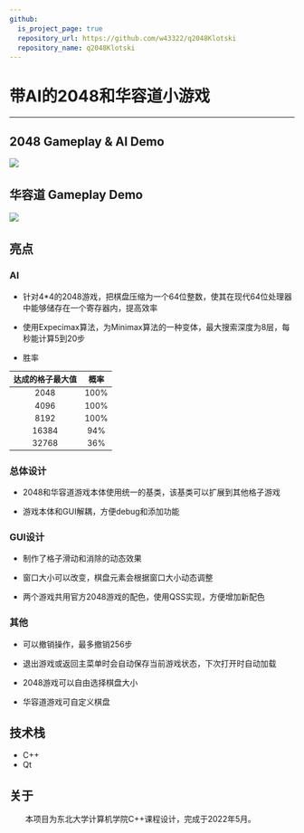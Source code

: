 ```yaml
---
github:
  is_project_page: true
  repository_url: https://github.com/w43322/q2048Klotski
  repository_name: q2048Klotski
---
```


# 带AI的2048和华容道小游戏

---

## 2048 Gameplay & AI Demo

![](./2048_gameplay.gif)

## 华容道 Gameplay Demo

![](./klotski_gameplay.gif)

## 亮点

### AI

* 针对4*4的2048游戏，把棋盘压缩为一个64位整数，使其在现代64位处理器中能够储存在一个寄存器内，提高效率

* 使用Expecimax算法，为Minimax算法的一种变体，最大搜索深度为8层，每秒能计算5到20步

* 胜率

|达成的格子最大值|概率|
|:-----------:|:-:|
|2048        |100%|
|4096        |100%|
|8192        |100%|
|16384        |94%|
|32768        |36%|

### 总体设计

* 2048和华容道游戏本体使用统一的基类，该基类可以扩展到其他格子游戏

* 游戏本体和GUI解耦，方便debug和添加功能

### GUI设计

* 制作了格子滑动和消除的动态效果

* 窗口大小可以改变，棋盘元素会根据窗口大小动态调整

* 两个游戏共用官方2048游戏的配色，使用QSS实现，方便增加新配色

<div class="expand" style="display: none; height: 0; overflow: hidden;">

```cpp
  const QString COMMON_STYLE = "qproperty-alignment: AlignCenter; font-family: Menlo; font-weight: bold;";
  const QStringList LABEL_STYLES =
  {
      "background: #cdc1b4; color: #776e65;", // 0,  1
      "background: #eee4da; color: #776e65;", // 1,  2
      "background: #eee1c9; color: #776e65;", // 2,  4
      "background: #f3b27a; color: #f9f6f2;", // 3,  8
      "background: #f69664; color: #f9f6f2;", // 4,  16
      "background: #f77c5f; color: #f9f6f2;", // 5,  32
      "background: #f75f3b; color: #f9f6f2;", // 6,  64
      "background: #edd073; color: #f9f6f2;", // 7,  128
      "background: #edcc62; color: #f9f6f2;", // 8,  256
      "background: #edc950; color: #f9f6f2;", // 9,  512
      "background: #edc53f; color: #f9f6f2;", // 10, 1024
      "background: #edc22e; color: #f9f6f2;", // 11, 2048
      "background: #3c3a33; color: #f9f6f2;", // 12, 4096
      "background: #3c3a33; color: #f9f6f2;", // 13, 8192
      "background: #3c3a33; color: #f9f6f2;", // 14, 16384
      "background: #3c3a33; color: #f9f6f2;"  // 15, 32768
  };
```

</div>

### 其他

* 可以撤销操作，最多撤销256步

* 退出游戏或返回主菜单时会自动保存当前游戏状态，下次打开时自动加载

* 2048游戏可以自由选择棋盘大小

<div class="expand" style="display: none; height: 0; overflow: hidden;">

![](./2048_non_4by4.png)

</div>

* 华容道游戏可自定义棋盘

<div class="expand" style="display: none; height: 0; overflow: hidden;">

```cpp
const map<QString, QStringList> GameKlotski::GameSetData =
{
  //          wid  hei  number, row, col, wid, hei | ...                                             win condition - num, (at) row, col
  {"横刀立马",{"4", "5", "1,0,0,1,2|4,0,1,2,2|1,0,3,1,2|1,2,0,1,2|2,2,1,2,1|1,2,3,1,2|3,3,1,1,1|3,3,2,1,1|3,4,0,1,1|3,4,3,1,1", "4,3,1"}},
  {"指挥若定",{"4", "5", "1,0,0,1,2|4,0,1,2,2|1,0,3,1,2|3,2,0,1,1|2,2,1,2,1|3,2,3,1,1|1,3,0,1,2|3,3,1,1,1|3,3,2,1,1|1,3,3,1,2", "4,3,1"}},
  {"数字华容道",{"4", "4", "NUMBERRAND", "1,0,0|2,0,1|3,0,2|4,0,3|5,1,0|6,1,1|7,1,2|8,1,3|9,2,0|10,2,1|11,2,2|12,2,3|13,3,0|14,3,1|15,3,2"}},
  {"将拥曹营",{"4", "5", "1,1,0,1,2|4,0,1,2,2|1,1,3,1,2|2,4,0,2,1|3,3,0,1,1|3,4,2,1,1|3,3,3,1,1|3,4,3,1,1|1,2,1,1,2|1,2,2,1,2", "4,3,1"}},
  {"齐头并进",{"4", "5", "1,0,0,1,2|4,0,1,2,2|1,0,3,1,2|1,3,0,1,2|1,3,3,1,2|2,3,1,2,1|3,2,0,1,1|3,2,1,1,1|3,2,2,1,1|3,2,3,1,1", "4,3,1"}},
  {"兵分三路",{"4", "5", "1,1,0,1,2|4,0,1,2,2|1,3,0,1,2|1,0,3,1,2|1,3,3,1,2|2,2,1,2,1|3,0,0,1,1|3,0,3,1,1|3,3,1,1,1|3,3,2,1,1", "4,3,1"}},
  {"雨声淅沥",{"4", "5", "1,0,0,1,2|4,0,1,2,2|1,2,0,1,2|1,3,1,1,2|1,2,3,1,2|2,2,1,2,1|3,0,3,1,1|3,4,0,1,1|3,4,3,1,1|3,1,3,1,1", "4,3,1"}},
  {"左右布兵",{"4", "5", "1,2,0,1,2|4,0,1,2,2|1,2,1,1,2|1,2,2,1,2|1,2,3,1,2|2,4,1,2,1|3,0,0,1,1|3,1,0,1,1|3,0,3,1,1|3,1,3,1,1", "4,3,1"}},
  {"桃花园中",{"4", "5", "1,1,0,1,2|4,0,1,2,2|1,2,1,1,2|1,2,2,1,2|1,1,3,1,2|2,4,1,2,1|3,0,0,1,1|3,0,3,1,1|3,3,0,1,1|3,3,3,1,1", "4,3,1"}},
  {"一路进军",{"4", "5", "1,0,0,1,2|4,0,1,2,2|1,2,0,1,2|1,2,1,1,2|1,2,2,1,2|2,4,1,2,1|3,0,3,1,1|3,1,3,1,1|3,2,3,1,1|3,3,3,1,1", "4,3,1"}},
  {"一路顺风",{"4", "5", "1,0,0,1,2|4,0,1,2,2|1,2,0,1,2|1,2,3,1,2|1,3,2,1,2|2,2,1,2,1|3,3,1,1,1|3,4,1,1,1|3,0,3,1,1|3,1,3,1,1", "4,3,1"}},
  {"围而不歼",{"4", "5", "1,0,0,1,2|4,0,1,2,2|1,2,0,1,2|1,3,2,1,2|1,3,1,1,2|2,2,1,2,1|3,0,3,1,1|3,1,3,1,1|3,2,3,1,1|3,3,3,1,1", "4,3,1"}},
  {"捷足先登",{"4", "5", "1,3,0,1,2|4,0,1,2,2|1,3,1,1,2|1,3,2,1,2|1,3,3,1,2|2,2,1,2,1|3,0,0,1,1|3,1,0,1,1|3,0,3,1,1|3,1,3,1,1", "4,3,1"}}
};
```

</div>

## 技术栈

* C++
* Qt

## 关于

&emsp;&emsp;本项目为东北大学计算机学院C++课程设计，完成于2022年5月。
